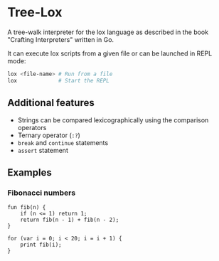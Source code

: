 Tree-Lox
======

A tree-walk interpreter for the lox language as described in
the book "Crafting Interpreters" written in Go.

It can execute lox scripts from a given file or can be launched in REPL mode:
```bash
lox <file-name> # Run from a file
lox             # Start the REPL
```

Additional features
-------------------
 - Strings can be compared lexicographically using the comparison operators
 - Ternary operator (`:?`)
 - `break` and `continue` statements
 - `assert` statement

Examples
--------
### Fibonacci numbers
```
fun fib(n) {
	if (n <= 1) return 1;
	return fib(n - 1) + fib(n - 2);
}

for (var i = 0; i < 20; i = i + 1) {
	print fib(i);
}
```

